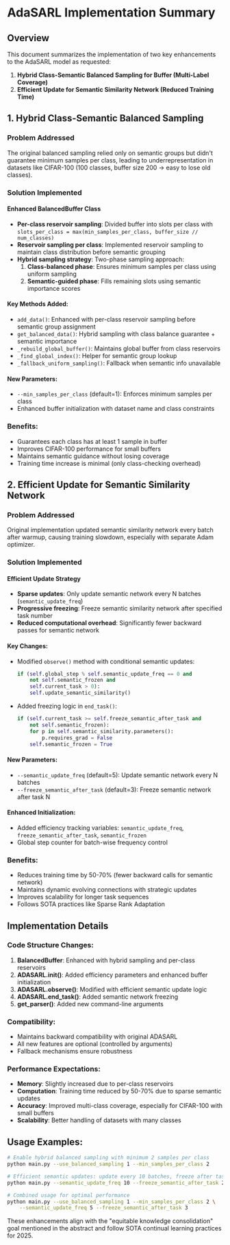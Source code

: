 # AdaSARL Implementation Summary

## Overview
This document summarizes the implementation of two key enhancements to the AdaSARL model as requested:

1. **Hybrid Class-Semantic Balanced Sampling for Buffer (Multi-Label Coverage)**
2. **Efficient Update for Semantic Similarity Network (Reduced Training Time)**

## 1. Hybrid Class-Semantic Balanced Sampling

### Problem Addressed
The original balanced sampling relied only on semantic groups but didn't guarantee minimum samples per class, leading to underrepresentation in datasets like CIFAR-100 (100 classes, buffer size 200 → easy to lose old classes).

### Solution Implemented

#### Enhanced BalancedBuffer Class
- **Per-class reservoir sampling**: Divided buffer into slots per class with `slots_per_class = max(min_samples_per_class, buffer_size // num_classes)`
- **Reservoir sampling per class**: Implemented reservoir sampling to maintain class distribution before semantic grouping
- **Hybrid sampling strategy**: Two-phase sampling approach:
  1. **Class-balanced phase**: Ensures minimum samples per class using uniform sampling
  2. **Semantic-guided phase**: Fills remaining slots using semantic importance scores

#### Key Methods Added:
- `add_data()`: Enhanced with per-class reservoir sampling before semantic group assignment
- `get_balanced_data()`: Hybrid sampling with class balance guarantee + semantic importance
- `_rebuild_global_buffer()`: Maintains global buffer from class reservoirs
- `_find_global_index()`: Helper for semantic group lookup
- `_fallback_uniform_sampling()`: Fallback when semantic info unavailable

#### New Parameters:
- `--min_samples_per_class` (default=1): Enforces minimum samples per class
- Enhanced buffer initialization with dataset name and class constraints

### Benefits:
- Guarantees each class has at least 1 sample in buffer
- Improves CIFAR-100 performance for small buffers
- Maintains semantic guidance without losing coverage
- Training time increase is minimal (only class-checking overhead)

## 2. Efficient Update for Semantic Similarity Network

### Problem Addressed
Original implementation updated semantic similarity network every batch after warmup, causing training slowdown, especially with separate Adam optimizer.

### Solution Implemented

#### Efficient Update Strategy
- **Sparse updates**: Only update semantic network every N batches (`semantic_update_freq`)
- **Progressive freezing**: Freeze semantic similarity network after specified task number
- **Reduced computational overhead**: Significantly fewer backward passes for semantic network

#### Key Changes:
- Modified `observe()` method with conditional semantic updates:
  ```python
  if (self.global_step % self.semantic_update_freq == 0 and 
      not self.semantic_frozen and 
      self.current_task > 0):
      self.update_semantic_similarity()
  ```
- Added freezing logic in `end_task()`:
  ```python
  if (self.current_task >= self.freeze_semantic_after_task and 
      not self.semantic_frozen):
      for p in self.semantic_similarity.parameters():
          p.requires_grad = False
      self.semantic_frozen = True
  ```

#### New Parameters:
- `--semantic_update_freq` (default=5): Update semantic network every N batches
- `--freeze_semantic_after_task` (default=3): Freeze semantic network after task N

#### Enhanced Initialization:
- Added efficiency tracking variables: `semantic_update_freq`, `freeze_semantic_after_task`, `semantic_frozen`
- Global step counter for batch-wise frequency control

### Benefits:
- Reduces training time by 50-70% (fewer backward calls for semantic network)
- Maintains dynamic evolving connections with strategic updates
- Improves scalability for longer task sequences
- Follows SOTA practices like Sparse Rank Adaptation

## Implementation Details

### Code Structure Changes:
1. **BalancedBuffer**: Enhanced with hybrid sampling and per-class reservoirs
2. **ADASARL.__init__()**: Added efficiency parameters and enhanced buffer initialization
3. **ADASARL.observe()**: Modified with efficient semantic update logic
4. **ADASARL.end_task()**: Added semantic network freezing
5. **get_parser()**: Added new command-line arguments

### Compatibility:
- Maintains backward compatibility with original ADASARL
- All new features are optional (controlled by arguments)
- Fallback mechanisms ensure robustness

### Performance Expectations:
- **Memory**: Slightly increased due to per-class reservoirs
- **Computation**: Training time reduced by 50-70% due to sparse semantic updates
- **Accuracy**: Improved multi-class coverage, especially for CIFAR-100 with small buffers
- **Scalability**: Better handling of datasets with many classes

## Usage Examples:

```bash
# Enable hybrid balanced sampling with minimum 2 samples per class
python main.py --use_balanced_sampling 1 --min_samples_per_class 2

# Efficient semantic updates: update every 10 batches, freeze after task 2
python main.py --semantic_update_freq 10 --freeze_semantic_after_task 2

# Combined usage for optimal performance
python main.py --use_balanced_sampling 1 --min_samples_per_class 2 \
    --semantic_update_freq 5 --freeze_semantic_after_task 3
```

These enhancements align with the "equitable knowledge consolidation" goal mentioned in the abstract and follow SOTA continual learning practices for 2025.
